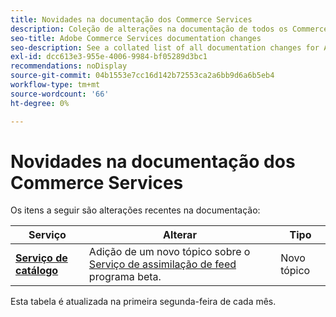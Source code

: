 ```yaml
---
title: Novidades na documentação dos Commerce Services
description: Coleção de alterações na documentação de todos os Commerce services
seo-title: Adobe Commerce Services documentation changes
seo-description: See a collated list of all documentation changes for Adobe Commerce Services and integration services.
exl-id: dcc613e3-955e-4006-9984-bf05289d3bc1
recommendations: noDisplay
source-git-commit: 04b1553e7cc16d142b72553ca2a6bb9d6a6b5eb4
workflow-type: tm+mt
source-wordcount: '66'
ht-degree: 0%

---
```


# Novidades na documentação dos Commerce Services

Os itens a seguir são alterações recentes na documentação:

| Serviço | Alterar | Tipo |
| -- | -- | -- |
| [**Serviço de catálogo**](../catalog-service/overview.md) | Adição de um novo tópico sobre o [Serviço de assimilação de feed](https://experienceleague.adobe.com/docs/commerce-merchant-services/catalog-service/feed-ingestion.html) programa beta. | Novo tópico |


Esta tabela é atualizada na primeira segunda-feira de cada mês.
